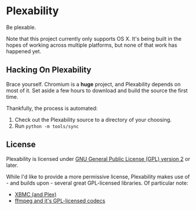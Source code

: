 Plexability
===========

Be plexable.

Note that this project currently only supports OS X.  It's being built in the
hopes of working across multiple platforms, but none of that work has happened
yet.


Hacking On Plexability
----------------------

Brace yourself.  Chromium is a **huge** project, and Plexability depends on most
of it.  Set aside a few hours to download and build the source the first time.

Thankfully, the process is automated:

1. Check out the Plexability source to a directory of your choosing.
2. Run `python -m tools/sync`


License
-------

Plexability is licensed under
[GNU General Public License (GPL) version 2](GPLv2-LICENSE.md) or later.

While I'd like to provide a more permissive license, Plexability makes use of -
and builds upon - several great GPL-licensed libraries.  Of particular note:

* [XBMC (and Plex)](http://xbmc.org/team-xbmc/2003/10/31/please-respect-the-gpl-license/)
* [ffmpeg and it's GPL-licensed codecs](http://www.ffmpeg.org/legal.html)
